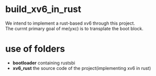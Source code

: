# build_xv6_in_rust
We intend to implement a rust-based xv6 through this project.  
The currnt primary goal of me(yxc) is to transplate the boot block.

# use of folders
- **bootloader** containing rustsbi
- **xv6_rust** the source code of the project(implementing xv6 in rust)
